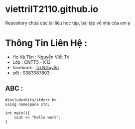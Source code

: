 # viettriIT2110.github.io
 Repository chứa các tài liệu học tập, bài tập về nhà của em ạ
# Thông Tin Liên Hệ :
  - Họ Và Tên : Nguyễn Viết Trí
  - Lớp : CNTT5 - K13
  - facebook : [Trí NGuyễn](https://www.facebook.com/viettriit2110)
  - sđt : 0383087803 
## ABC :
 ```
 #include<bits/stdc++.h>
 using namespace std;
 
 int main(){
     cout << "hello word";
 }
 ```
